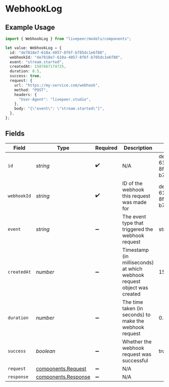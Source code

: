 # WebhookLog

## Example Usage

```typescript
import { WebhookLog } from "livepeer/models/components";

let value: WebhookLog = {
  id: "de7818e7-610a-4057-8f6f-b785dc1e6f88",
  webhookId: "de7818e7-610a-4057-8f6f-b785dc1e6f88",
  event: "stream.started",
  createdAt: 1587667174725,
  duration: 0.5,
  success: true,
  request: {
    url: "https://my-service.com/webhook",
    method: "POST",
    headers: {
      "User-Agent": "livepeer.studio",
    },
    body: "{\"event\": \"stream.started\"}",
  },
};
```

## Fields

| Field                                                                    | Type                                                                     | Required                                                                 | Description                                                              | Example                                                                  |
| ------------------------------------------------------------------------ | ------------------------------------------------------------------------ | ------------------------------------------------------------------------ | ------------------------------------------------------------------------ | ------------------------------------------------------------------------ |
| `id`                                                                     | *string*                                                                 | :heavy_check_mark:                                                       | N/A                                                                      | de7818e7-610a-4057-8f6f-b785dc1e6f88                                     |
| `webhookId`                                                              | *string*                                                                 | :heavy_check_mark:                                                       | ID of the webhook this request was made for                              | de7818e7-610a-4057-8f6f-b785dc1e6f88                                     |
| `event`                                                                  | *string*                                                                 | :heavy_minus_sign:                                                       | The event type that triggered the webhook request                        | stream.started                                                           |
| `createdAt`                                                              | *number*                                                                 | :heavy_minus_sign:                                                       | Timestamp (in milliseconds) at which webhook request object was<br/>created<br/> | 1587667174725                                                            |
| `duration`                                                               | *number*                                                                 | :heavy_minus_sign:                                                       | The time taken (in seconds) to make the webhook request                  | 0.5                                                                      |
| `success`                                                                | *boolean*                                                                | :heavy_minus_sign:                                                       | Whether the webhook request was successful                               | true                                                                     |
| `request`                                                                | [components.Request](../../models/components/request.md)                 | :heavy_minus_sign:                                                       | N/A                                                                      |                                                                          |
| `response`                                                               | [components.Response](../../models/components/response.md)               | :heavy_minus_sign:                                                       | N/A                                                                      |                                                                          |